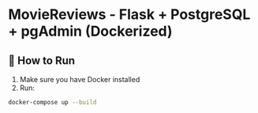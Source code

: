 # MovieReviews - Flask + PostgreSQL + pgAdmin (Dockerized)

## 🚀 How to Run

1. Make sure you have Docker installed
2. Run:

```bash
docker-compose up --build